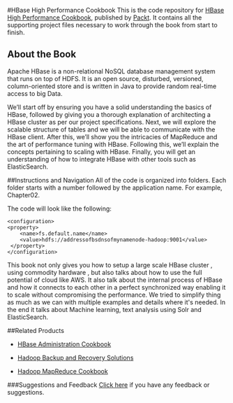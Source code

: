 #HBase High Performance Cookbook
This is the code repository for [HBase High Performance Cookbook](https://www.packtpub.com/big-data-and-business-intelligence/hbase-high-performance-cookbook?utm_source=github&utm_medium=repository&utm_campaign=9781783983063), published by [Packt](https://www.packtpub.com/?utm_source=github). It contains all the supporting project files necessary to work through the book from start to finish.
## About the Book
Apache HBase is a non-relational NoSQL database management system that runs on top of HDFS. It is an open source, disturbed, versioned, column-oriented store and is written in Java to provide random real-time access to big Data.

We’ll start off by ensuring you have a solid understanding the basics of HBase, followed by giving you a thorough explanation of architecting a HBase cluster as per our project specifications. Next, we will explore the scalable structure of tables and we will be able to communicate with the HBase client. After this, we’ll show you the intricacies of MapReduce and the art of performance tuning with HBase. Following this, we’ll explain the concepts pertaining to scaling with HBase. Finally, you will get an understanding of how to integrate HBase with other tools such as ElasticSearch.


##Instructions and Navigation
All of the code is organized into folders. Each folder starts with a number followed by the application name. For example, Chapter02.



The code will look like the following:
```
<configuration>
<property>
    <name>fs.default.name</name>
    <value>hdfs://addressofbsdnsofmynamenode-hadoop:9001</value>
 </property>
</configuration>

```

This book not only gives you how to setup a large scale HBase cluster , using commodity hardware , but also talks about how to use the full potential of cloud like AWS. 
It also talk about the internal process of HBase and how it connects to each other in a perfect synchronized way enabling it to scale without compromising the performance.
We tried to simplify thing as much as we can with multiple examples and details where it's needed.
In the end it talks about Machine learning, text analysis using Solr and ElasticSearch.


##Related Products
* [HBase Administration Cookbook](https://www.packtpub.com/big-data-and-business-intelligence/hbase-administration-cookbook?utm_source=github&utm_medium=repository&utm_campaign=9781849517140)

* [Hadoop Backup and Recovery Solutions](https://www.packtpub.com/big-data-and-business-intelligence/hadoop-backup-and-recovery-solutions?utm_source=github&utm_medium=repository&utm_campaign=9781783289042)

* [Hadoop MapReduce Cookbook](https://www.packtpub.com/big-data-and-business-intelligence/hadoop-mapreduce-cookbook?utm_source=github&utm_medium=repository&utm_campaign=9781849517287)

###Suggestions and Feedback
[Click here](https://docs.google.com/forms/d/e/1FAIpQLSe5qwunkGf6PUvzPirPDtuy1Du5Rlzew23UBp2S-P3wB-GcwQ/viewform) if you have any feedback or suggestions.
